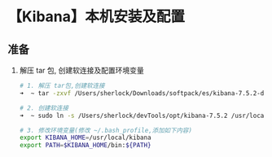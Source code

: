 # 【Kibana】本机安装及配置

## 准备

1. 解压 tar 包, 创建软连接及配置环境变量

   ```sh
   # 1. 解压 tar包,创建软连接
   ➜  ~ tar -zxvf /Users/sherlock/Downloads/softpack/es/kibana-7.5.2-darwin-x86_64.tar.gz -C /Users/sherlock/devTools/opt
   
   # 2. 创建软连接
   ➜  ~ sudo ln -s /Users/sherlock/devTools/opt/kibana-7.5.2 /usr/local/kibana
   
   # 3. 修改环境变量(修改 ~/.bash_profile,添加如下内容)
   export KIBANA_HOME=/usr/local/kibana
   export PATH=$KIBANA_HOME/bin:${PATH}
   ```

   

